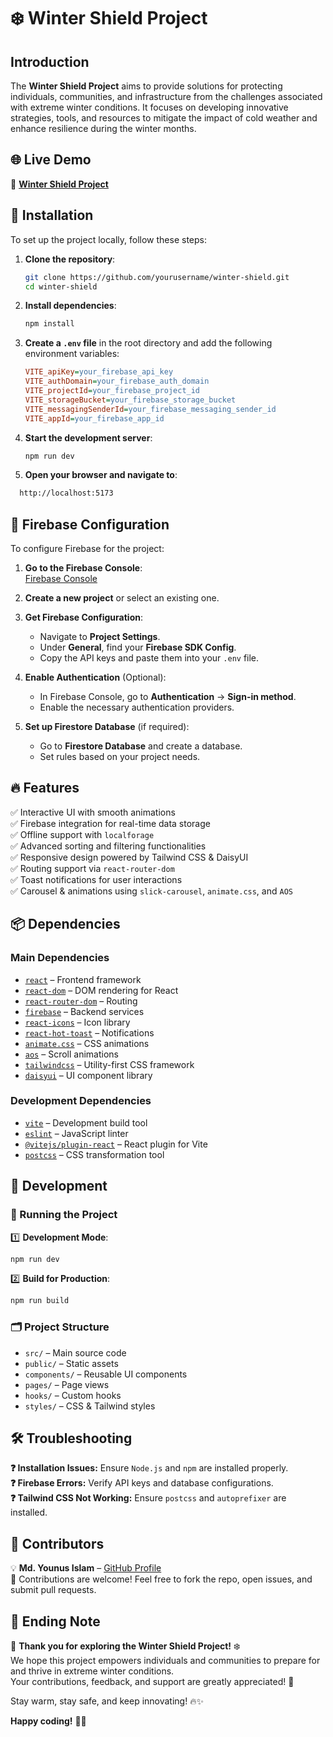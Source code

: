 # ❄️ Winter Shield Project

## Introduction
The **Winter Shield Project** aims to provide solutions for protecting individuals, communities, and infrastructure from the challenges associated with extreme winter conditions. It focuses on developing innovative strategies, tools, and resources to mitigate the impact of cold weather and enhance resilience during the winter months.

## 🌐 Live Demo
🔗 **[Winter Shield Project](https://winter-shield.netlify.app/)**

## 📌 Installation
To set up the project locally, follow these steps:

1. **Clone the repository**:
   ```sh
   git clone https://github.com/yourusername/winter-shield.git
   cd winter-shield
   ```

2. **Install dependencies**:
   ```sh
   npm install
   ```

3. **Create a `.env` file** in the root directory and add the following environment variables:
   ```ini
   VITE_apiKey=your_firebase_api_key
   VITE_authDomain=your_firebase_auth_domain
   VITE_projectId=your_firebase_project_id
   VITE_storageBucket=your_firebase_storage_bucket
   VITE_messagingSenderId=your_firebase_messaging_sender_id
   VITE_appId=your_firebase_app_id
   ```

4. **Start the development server**:
   ```sh
   npm run dev
   ```

5. **Open your browser and navigate to**:
````sh
  http://localhost:5173
````
## 🔑 Firebase Configuration
To configure Firebase for the project:

1. **Go to the Firebase Console**:  
   [Firebase Console](https://console.firebase.google.com/)
   
2. **Create a new project** or select an existing one.

3. **Get Firebase Configuration**:
   - Navigate to **Project Settings**.
   - Under **General**, find your **Firebase SDK Config**.
   - Copy the API keys and paste them into your `.env` file.

4. **Enable Authentication** (Optional):
   - In Firebase Console, go to **Authentication** → **Sign-in method**.
   - Enable the necessary authentication providers.

5. **Set up Firestore Database** (if required):
   - Go to **Firestore Database** and create a database.
   - Set rules based on your project needs.

## 🔥 Features  
✅ Interactive UI with smooth animations  
✅ Firebase integration for real-time data storage  
✅ Offline support with `localforage`  
✅ Advanced sorting and filtering functionalities  
✅ Responsive design powered by Tailwind CSS & DaisyUI  
✅ Routing support via `react-router-dom`  
✅ Toast notifications for user interactions  
✅ Carousel & animations using `slick-carousel`, `animate.css`, and `AOS`  

## 📦 Dependencies

### Main Dependencies
- [`react`](https://react.dev/) – Frontend framework
- [`react-dom`](https://react.dev/) – DOM rendering for React
- [`react-router-dom`](https://reactrouter.com/) – Routing
- [`firebase`](https://firebase.google.com/) – Backend services
- [`react-icons`](https://react-icons.github.io/react-icons/) – Icon library
- [`react-hot-toast`](https://react-hot-toast.com/) – Notifications
- [`animate.css`](https://animate.style/) – CSS animations
- [`aos`](https://michalsnik.github.io/aos/) – Scroll animations
- [`tailwindcss`](https://tailwindcss.com/) – Utility-first CSS framework
- [`daisyui`](https://daisyui.com/) – UI component library

### Development Dependencies
- [`vite`](https://vitejs.dev/) – Development build tool
- [`eslint`](https://eslint.org/) – JavaScript linter
- [`@vitejs/plugin-react`](https://www.npmjs.com/package/@vitejs/plugin-react) – React plugin for Vite
- [`postcss`](https://postcss.org/) – CSS transformation tool

## 🔧 Development
### 🚀 Running the Project
1️⃣ **Development Mode**:
```sh
npm run dev
```
2️⃣ **Build for Production**:
 ```sh
 npm run build
 ```

### 🗂️ Project Structure
- `src/` – Main source code
- `public/` – Static assets
- `components/` – Reusable UI components
- `pages/` – Page views
- `hooks/` – Custom hooks
- `styles/` – CSS & Tailwind styles

## 🛠 Troubleshooting  
**❓ Installation Issues:** Ensure `Node.js` and `npm` are installed properly.  
**❓ Firebase Errors:** Verify API keys and database configurations.  
**❓ Tailwind CSS Not Working:** Ensure `postcss` and `autoprefixer` are installed. 

## 👥 Contributors  
💡 **Md. Younus Islam** – [GitHub Profile](https://github.com/younus-always)  
🎉 Contributions are welcome! Feel free to fork the repo, open issues, and submit pull requests. 

## 🌟 Ending Note  

🚀 **Thank you for exploring the Winter Shield Project!** ❄️  
We hope this project empowers individuals and communities to prepare for and thrive in extreme winter conditions.  
Your contributions, feedback, and support are greatly appreciated! 💙  

Stay warm, stay safe, and keep innovating! 🔥✨  

**Happy coding!** 🚀😊
